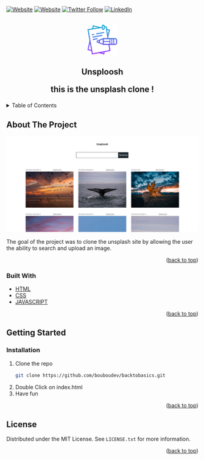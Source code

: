 <div id="top"></div>

[![Website](https://img.shields.io/badge/My%20Website%20-bouzid--krita.com-&?style=for-the-badge&logo=google&color=black)](https://bouzid-krita.com)
[![Website](https://img.shields.io/badge/Follow%20%40BOUBOUDEV--&?style=for-the-badge&logo=codepen)](https://codepen.io/bouboudev)
[![Twitter Follow](https://img.shields.io/twitter/follow/boubou_dev?color=1DA1F2&logo=twitter&style=for-the-badge)](https://twitter.com/intent/follow?original_referer=https%3A%2F%2Fgithub.com%2Fboubou_dev&screen_name=boubou_dev)
[![LinkedIn](https://img.shields.io/twitter/url?color=blue&label=Follow%20%40bouzidkrita&logo=linkedin&logoColor=blue&style=for-the-badge&url=https%3A%2F%2Fwww.linkedin.com%2Fin%2Fbouzidkrita%2F)](https://www.linkedin.com/in/bouzidkrita/)




<!-- PROJECT LOGO -->
<br />
<div align="center">
    <img src="images/logo.png" alt="Logo" width="80" height="80">
  <h2 align="center">Unsploosh</h>

  <p align="center">
   this is the unsplash clone !
    <br />
   
  </p>
</div>

<!-- TABLE OF CONTENTS -->
<details>
  <summary>Table of Contents</summary>
  <ol>
    <li>
      <a href="#about-the-project">About The Project</a>
      <ul>
        <li><a href="#built-with">Built With</a></li>
      </ul>
    </li>
    <li>
      <a href="#getting-started">Getting Started</a>
      <ul>
        <li><a href="#installation">Installation</a></li>
      </ul>
    </li>
    <li><a href="#license">License</a></li>

  </ol>
</details>



<!-- ABOUT THE PROJECT -->
## About The Project

<img alt="Night Coding" width="800px" src="images/screenshot.png" align="center"/>
<br />
<br />
The goal of the project was to clone the unsplash site by allowing the user the ability to search and upload an image.



<p align="right">(<a href="#top">back to top</a>)</p>



### Built With


* [HTML](https://developer.mozilla.org/en-US/docs/Web/HTML)
* [CSS](https://developer.mozilla.org/en-US/docs/Web/CSS)
* [JAVASCRIPT](https://developer.mozilla.org/en-US/docs/Web/JavaScript)



<p align="right">(<a href="#top">back to top</a>)</p>



<!-- GETTING STARTED -->
## Getting Started

### Installation


1. Clone the repo
   ```sh
   git clone https://github.com/bouboudev/backtobasics.git
   ```
2. Double Click on index.html
3. Have fun
  


<p align="right">(<a href="#top">back to top</a>)</p>




<!-- LICENSE -->
## License

Distributed under the MIT License. See `LICENSE.txt` for more information.

<p align="right">(<a href="#top">back to top</a>)</p>




